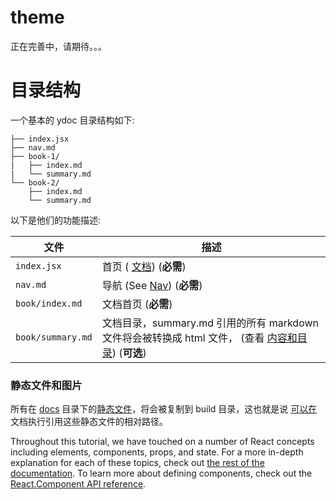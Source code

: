 # theme
正在完善中，请期待。。。

# 目录结构

一个基本的 ydoc 目录结构如下:

```
├── index.jsx
├── nav.md
├── book-1/
|   ├── index.md
|   └── summary.md
└── book-2/
    ├── index.md
    └── summary.md
```

以下是他们的功能描述:

| 文件 | 描述 |
| -------- | ----------- |
| `index.jsx` | 首页 ( [文档](home.md)) (**必需**) |
| `nav.md` | 导航 (See [Nav](nav.md)) (**必需**) |
| `book/index.md` | 文档首页 (**必需**) |
| `book/summary.md` | 文档目录，summary.md 引用的所有 markdown 文件将会被转换成 html 文件， (查看 [内容和目录](pages.md)) (__可选__) |


### 静态文件和图片

所有在 [docs](#) 目录下的[静态文件](#)，将会被复制到 build 目录，这也就是说 [可以在](#) 文档执行引用这些静态文件的相对路径。

Throughout this tutorial, we have touched on a number of React concepts including elements, components, props, and state. For a more in-depth explanation for each of these topics, check out [the rest of the documentation](#). To learn more about defining components, check out the [React.Component API reference]().
